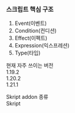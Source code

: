 ### 스크립트 핵심 구조

1. Event(이벤트)
2. Condition(컨디션)
3. Effect(이펙트)
4. Expression(익스프레션)
5. Type(타입)

현재 자주 쓰이는 버전  
1.19.2  
1.20.2  
1.21.1  

Skript addon 종류  
Skript  
